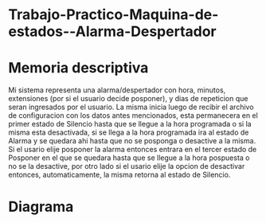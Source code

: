 # Trabajo-Practico-Maquina-de-estados--Alarma-Despertador

# Memoria descriptiva
Mi sistema representa una alarma/despertador con hora, minutos, extensiones (por si el usuario decide posponer), y dias de repeticion que seran ingresados por el usuario.
La misma inicia luego de recibir el archivo de configuracion con los datos antes mencionados, esta permanecera en el primer estado de Silencio hasta que se llegue a la hora programada o si la misma esta desactivada, si se llega a la hora programada ira al estado de Alarma y se quedara ahi hasta que no se posponga o desactive a la misma.
Si el usario elije posponer la alarma entonces entrara en el tercer estado de Posponer en el que se quedara hasta que se llegue a la hora pospuesta o no se la desactive, por otro lado si el usario elije la opcion de desactivar entonces, automaticamente, la misma retorna al estado de Silencio. 
# Diagrama



